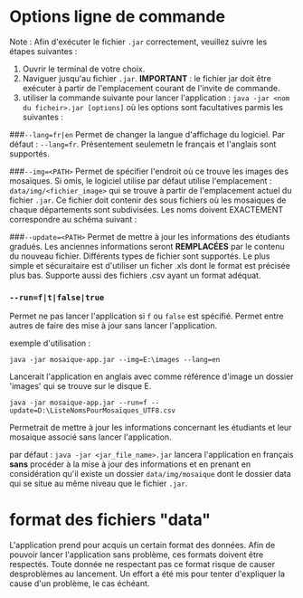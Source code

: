# Options ligne de commande

Note : Afin d'exécuter le fichier `.jar` correctement, veuillez suivre les étapes suivantes : 

1. Ouvrir le terminal de votre choix.
2. Naviguer jusqu'au fichier `.jar`. <b>IMPORTANT</b> : le fichier jar doit être exécuter à partir de l'emplacement 
courant de l'invite de commande.
3. utiliser la commande suivante pour lancer l'application : `java -jar <nom du ficheir>.jar [options]` où les options 
sont facultatives parmis les suivantes :  

###`--lang=fr|en`
Permet de changer la langue d'affichage du logiciel. Par défaut : `--lang=fr`. Présentement seulemetn le français et l'anglais 
sont supportés.

###`--img=<PATH>`
Permet de spécifier l'endroit où ce trouve les images des mosaïques. 
Si omis, le logiciel utilise par défaut utilise l'emplacement : `data/img/<fichier_image>` qui se trouve à partir de 
l'emplacement actuel du fichier `.jar`. Ce fichier doit contenir des sous fichiers où les mosaiques de chaque 
départements sont subdivisées. Les noms doivent EXACTEMENT correspondre au schéma suivant :  


###`--update=<PATH>`
Permet de mettre à jour les informations des étudiants gradués. Les anciennes informations seront <b>REMPLACÉES</b> 
par le contenu du nouveau fichier. Différents types de fichier sont supportés. Le plus simple et sécuraitaire est 
d'utiliser un ficher .xls dont le format est précisée plus bas. Supporte aussi des fichiers .csv ayant 
un format adéquat.

### `--run=f|t|false|true`
Permet ne pas lancer l'application si `f` ou `false` est spécifié. Permet entre autres de faire des mise à jour 
sans lancer l'application.

exemple d'utilisation : 

`java -jar mosaique-app.jar --img=E:\images --lang=en`

Lancerait l'application en anglais avec comme référence d'image un dossier 'images' qui se trouve sur le disque E.

`java -jar mosaique-app.jar --run=f --update=D:\ListeNomsPourMosaïques_UTF8.csv`

Permetrait de mettre à jour les informations concernant les étudiants et leur mosaique associé sans lancer 
l'application.

par défaut : `java -jar <jar_file_name>.jar` lancera l'application en français <b>sans</b> procéder à 
la mise à jour des informations et en prenant en considération qu'il existe un dossier 
`data/img/mosaique` dont le dossier data qui se situe au même niveau que le fichier `.jar`.

# format des fichiers "data"
L'application prend pour acquis un certain format des données. Afin de pouvoir lancer l'application sans problème, ces
formats doivent être respectés. Toute donnée ne respectant pas ce format risque de causer desproblèmes au lancement. Un
effort a été mis pour tenter d'expliquer la cause d'un problème, le cas échéant.

